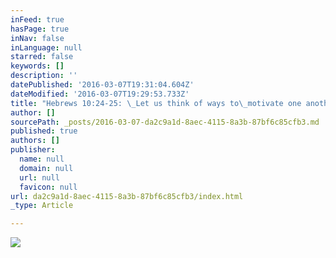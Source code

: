 ```yaml
---
inFeed: true
hasPage: true
inNav: false
inLanguage: null
starred: false
keywords: []
description: ''
datePublished: '2016-03-07T19:31:04.604Z'
dateModified: '2016-03-07T19:29:53.733Z'
title: "Hebrews 10:24-25: \_Let us think of ways to\_motivate one another to acts of love and good works. 25\_"
author: []
sourcePath: _posts/2016-03-07-da2c9a1d-8aec-4115-8a3b-87bf6c85cfb3.md
published: true
authors: []
publisher:
  name: null
  domain: null
  url: null
  favicon: null
url: da2c9a1d-8aec-4115-8a3b-87bf6c85cfb3/index.html
_type: Article

---
```

![](https://the-grid-user-content.s3-us-west-2.amazonaws.com/201c0837-43da-412f-a607-61fb298b7946.jpg)